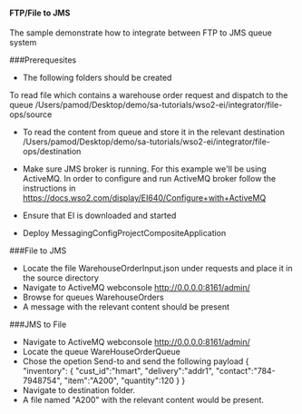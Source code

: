 #### FTP/File to JMS

The sample demonstrate how to integrate between FTP to JMS queue system

###Prerequesites 

- The following folders should be created

To read file which contains a warehouse order request and dispatch to the queue
/Users/pamod/Desktop/demo/sa-tutorials/wso2-ei/integrator/file-ops/source

- To read the content from queue and store it in the relevant destination
/Users/pamod/Desktop/demo/sa-tutorials/wso2-ei/integrator/file-ops/destination

- Make sure JMS broker is running. For this example we'll be using ActiveMQ. In order to configure and run ActiveMQ broker follow the instructions in 
https://docs.wso2.com/display/EI640/Configure+with+ActiveMQ
- Ensure that EI is downloaded and started 
- Deploy MessagingConfigProjectCompositeApplication

###File to JMS

- Locate the file WarehouseOrderInput.json under requests and place it in the source directory 
- Navigate to ActiveMQ webconsole http://0.0.0.0:8161/admin/
- Browse for queues WarehouseOrders 
- A message with the relevant content should be present 

###JMS to File 

- Navigate to ActiveMQ webconsole http://0.0.0.0:8161/admin/
- Locate the queue WareHouseOrderQueue
- Chose the opetion Send-to and send the following payload 
{
"inventory":
  {
    "cust_id":"hmart", 
    "delivery":"addr1", 
    "contact":"784-7948754", 
    "item":"A200", 
    "quantity":120
 }
}
- Navigate to destination folder. 
- A file named "A200" with the relevant content would be present.





